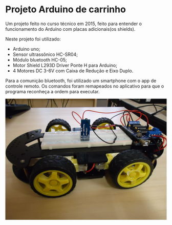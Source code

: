 # Projeto Arduino de carrinho
Um projeto feito no curso técnico em 2015, feito para entender o funcionamento do Arduíno com placas adicionais(os shields).


Neste projeto foi utilizado: 
- Arduino uno;
- Sensor ultrassônico HC-SR04;
- Módulo bluetooth HC-05;
- Motor Shield L293D Driver Ponte H para Arduino;
- 4 Motores DC 3-6V com Caixa de Redução e Eixo Duplo.

Para a comunição bluetooth, foi utilizado um smartphone com o app de controle remoto. Os comandos foram remapeados no aplicativo para que o programa reconheça a ordem para executar.

<img src="./image4.jpg"/>